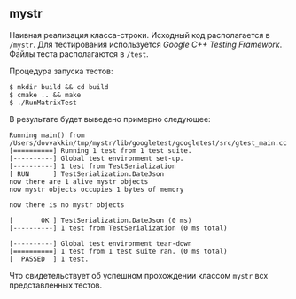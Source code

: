 ## mystr

Наивная реализация класса-строки. Исходный код располагается в ```/mystr```. Для тестирования используется *Google C++ Testing Framework*. Файлы теста располагаются в ```/test```. 

Процедура запуска тестов:
```
$ mkdir build && cd build
$ cmake .. && make
$ ./RunMatrixTest
```

В результате будет выведено примерно следующее: 
```
Running main() from /Users/dovvakkin/tmp/mystr/lib/googletest/googletest/src/gtest_main.cc
[==========] Running 1 test from 1 test suite.
[----------] Global test environment set-up.
[----------] 1 test from TestSerialization
[ RUN      ] TestSerialization.DateJson
now there are 1 alive mystr objects
now mystr objects occupies 1 bytes of memory

now there is no mystr objects

[       OK ] TestSerialization.DateJson (0 ms)
[----------] 1 test from TestSerialization (0 ms total)

[----------] Global test environment tear-down
[==========] 1 test from 1 test suite ran. (0 ms total)
[  PASSED  ] 1 test.
```
Что свидетельствует об успешном прохождении классом ```mystr``` всх представленных тестов.

